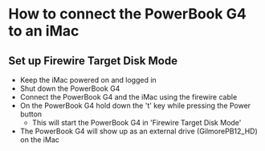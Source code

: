# How to connect the PowerBook G4 to an iMac

## Set up Firewire Target Disk Mode
- Keep the iMac powered on and logged in
- Shut down the PowerBook G4
- Connect the PowerBook G4 and the iMac using the firewire cable
- On the PowerBook G4 hold down the 't' key while pressing the Power button
  - This will start the PowerBook G4 in 'Firewire Target Disk Mode'
- The PowerBook G4 will show up as an external drive (GilmorePB12_HD) on the iMac
  
